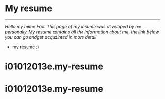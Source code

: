 # My resume

------------------------

_Hello my name Frol. This page of my resume was developed by me personally. My resume contains all the information about me, the link below you can go andget acquainted in more detail_

* [my resume](https://asfdsfsd.dfss) ;)


# i01012013e.my-resume
# i01012013e.my-resume
